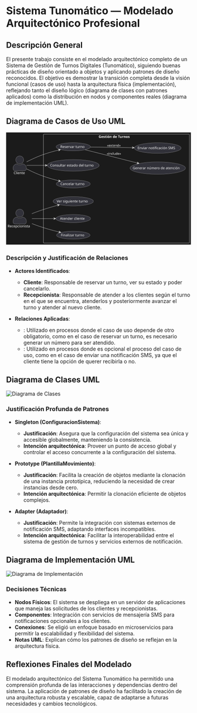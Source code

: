 # Sistema Tunomático — Modelado Arquitectónico Profesional

## Descripción General

El presente trabajo consiste en el modelado arquitectónico completo de un Sistema de Gestión de Turnos Digitales (Tunomático), siguiendo buenas prácticas de diseño orientado a objetos y aplicando patrones de diseño reconocidos. El objetivo es demostrar la transición completa desde la visión funcional (casos de uso) hasta la arquitectura física (implementación), reflejando tanto el diseño lógico (diagrama de clases con patrones aplicados) como la distribución en nodos y componentes reales (diagrama de implementación UML).

## Diagrama de Casos de Uso UML

![Diagrama de Casos de Uso](/diagramas/caso%20de%20uso.svg)

### Descripción y Justificación de Relaciones

- **Actores Identificados**:
  - **Cliente**: Responsable de reservar un turno, ver su estado y poder cancelarlo.
  - **Recepcionista**: Responsable de atender a los clientes según el turno en el que se encuentra, atenderlos y posteriormente avanzar el turno y atender al nuevo cliente.

- **Relaciones Aplicadas**:
  - **<include>**: Utilizado en procesos donde el caso de uso depende de otro obligatorio, como en el caso de reservar un turno, es necesario generar un número para ser atendido.
  - **<extend>**: Utilizado en procesos donde es opcional el proceso del caso de uso, como en el caso de enviar una notificación SMS, ya que el cliente tiene la opción de querer recibirla o no.

## Diagrama de Clases UML

![Diagrama de Clases](ruta/al/diagrama/clases.png)

### Justificación Profunda de Patrones

- **Singleton (ConfiguracionSistema)**:
  - **Justificación**: Asegura que la configuración del sistema sea única y accesible globalmente, manteniendo la consistencia.
  - **Intención arquitectónica**: Proveer un punto de acceso global y controlar el acceso concurrente a la configuración del sistema.

- **Prototype (PlantillaMovimiento)**:
  - **Justificación**: Facilita la creación de objetos mediante la clonación de una instancia prototípica, reduciendo la necesidad de crear instancias desde cero.
  - **Intención arquitectónica**: Permitir la clonación eficiente de objetos complejos.

- **Adapter (Adaptador)**:
  - **Justificación**: Permite la integración con sistemas externos de notificación SMS, adaptando interfaces incompatibles.
  - **Intención arquitectónica**: Facilitar la interoperabilidad entre el sistema de gestión de turnos y servicios externos de notificación.

## Diagrama de Implementación UML

![Diagrama de Implementación](ruta/al/diagrama/implementacion.png)

### Decisiones Técnicas

- **Nodos Físicos**: El sistema se despliega en un servidor de aplicaciones que maneja las solicitudes de los clientes y recepcionistas.
- **Componentes**: Integración con servicios de mensajería SMS para notificaciones opcionales a los clientes.
- **Conexiones**: Se eligió un enfoque basado en microservicios para permitir la escalabilidad y flexibilidad del sistema.
- **Notas UML**: Explican cómo los patrones de diseño se reflejan en la arquitectura física.

## Reflexiones Finales del Modelado

El modelado arquitectónico del Sistema Tunomático ha permitido una comprensión profunda de las interacciones y dependencias dentro del sistema. La aplicación de patrones de diseño ha facilitado la creación de una arquitectura robusta y escalable, capaz de adaptarse a futuras necesidades y cambios tecnológicos.